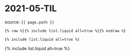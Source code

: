 # 2021-05-TIL

source: `{{ page.path }}`

```
{% raw %}{% include list.liquid all=true %}{% endraw %}

{% include list.liquid all=true %}
```

{% include list.liquid all=true %}
